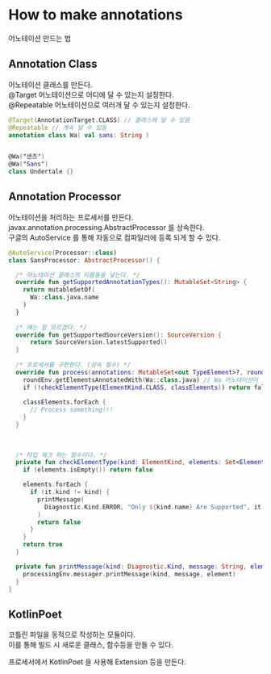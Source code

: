 # How to make annotations
어노테이션 만드는 법

## Annotation Class
어노테이션 클래스를 만든다. <br>
@Target 어노테이션으로 어디에 달 수 있는지 설정한다. <br>
@Repeatable 어노테이션으로 여러개 달 수 있는지 설정한다. <br>
```kotlin
@Target(AnnotationTarget.CLASS) // 클래스에 달 수 있음
@Repeatable // 계속 달 수 있음
annotation class Wa( val sans: String )


@Wa("샌즈")
@Wa("Sans")
class Undertale {}
```

## Annotation Processor
어노테이션을 처리하는 프로세서를 만든다. <br>
javax.annotation.processing.AbstractProcessor 를 상속한다. <br>
구글의 AutoService 를 통해 자동으로 컴파일러에 등록 되게 할 수 있다.
```kotlin
@AutoService(Processor::class)
class SansProcessor: AbstractProcessor() {

  /* 어노테이션 클래스의 이름들을 넣는다. */
  override fun getSupportedAnnotationTypes(): MutableSet<String> {
    return mutableSetOf(
      Wa::class.java.name
    )
  }
  
  /* 얘는 잘 모르겠다. */
  override fun getSupportedSourceVersion(): SourceVersion {
      return SourceVersion.latestSupported()
  }
  
  /* 프로세서를 구현한다. (상속 필수) */
  override fun process(annotations: MutableSet<out TypeElement>?, roundEnv: RoundEnvironment): Boolean {
    roundEnv.getElementsAnnotatedWith(Wa::class.java) // Wa 어노테이션이 붙은 것들을 가져온다.
    if (!checkElementType(ElementKind.CLASS, classElements)) return false // 클래스에 붙어있는건지 확인
    
    classElements.forEach {
      // Process something!!!
    }
  }
  
  
  
  /* 타입 체크 하는 함수이다. */
  private fun checkElementType(kind: ElementKind, elements: Set<Element>): Boolean {
    if (elements.isEmpty()) return false

    elements.forEach {
      if (it.kind != kind) {
        printMessage(
          Diagnostic.Kind.ERROR, "Only ${kind.name} Are Supported", it
        )
        return false
      }
    }
    return true
  }

  private fun printMessage(kind: Diagnostic.Kind, message: String, element: Element) {
    processingEnv.messager.printMessage(kind, message, element)
  }
}
```

## KotlinPoet
코틀린 파일을 동적으로 작성하는 모듈이다. <br>
이를 통해 빌드 시 새로운 클래스, 함수등을 만들 수 있다. <br>

프로세서에서 KotlinPoet 을 사용해 Extension 등을 만든다.
